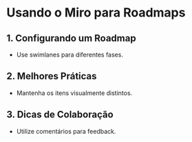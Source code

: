 # Usando o Miro para Roadmaps

## 1. Configurando um Roadmap

- Use swimlanes para diferentes fases.

## 2. Melhores Práticas

- Mantenha os itens visualmente distintos.

## 3. Dicas de Colaboração

- Utilize comentários para feedback.
